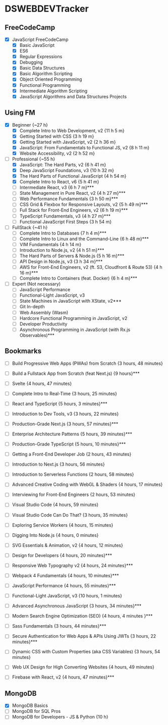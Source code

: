 # DSWEBDEVTracker

## FreeCodeCamp
- [x] JavaScript FreeCodeCamp 
  - [x] Basic JavaScript
  - [x] ES6
  - [x] Regular Expressions
  - [x] Debugging
  - [x] Basic Data Structures
  - [x] Basic Algorithm Scripting
  - [x] Object Oriented Programming
  - [x] Functional Programming
  - [x] Intermediate Algorithm Scripting
  - [x] JavaScript Algorithms and Data Structures Projects

## Using FM
- [x] Beginner {~27 h}
  - [x] Complete Intro to Web Development, v2 {11 h 5 m}
  - [x] Getting Started with CSS {3 h 19 m}
  - [x] Getting Started with JavaScript, v2 {2 h 36 m}
  - [x] JavaScript: From Fundamentals to Functional JS, v2 {8 h 11 m}
  - [x] Website Accessibility, v2 {2 h 52 m}
 
- [ ] Professional {~55 h}
  - [x] JavaScript: The Hard Parts, v2 {6 h 41 m}
  - [x] Deep JavaScript Foundations, v3 {10 h 32 m}
  - [x] The Hard Parts of Functional JavaScript {4 h 54 m} 
  - [x] Complete Intro to React, v6 {5 h 41 m}
   - [ ] Intermediate React, v3 {6 h 7 m}***
   - [ ] State Management in Pure React, v2 {4 h 27 m}***
  - [ ] Web Performance Fundamentals {3 h 50 m}***
  - [ ] CSS Grid & Flexbox for Responsive Layouts, v2 {5 h 49 m}***
  - [ ] Full Stack for Front-End Engineers, v2 {6 h 19 m}***
  - [ ] TypeScript Fundamentals, v3 {4 h 27 m}***
  - [ ] Functional JavaScript First Steps  {3 h 54 m}
 
- [ ] FullStack {~41 h}
  - [ ] Complete Intro to Databases {7 h 4 m}***
  - [ ] Complete Intro to Linux and the Command-Line {6 h 48 m}***
  - [ ] VIM Fundamentals {4 h 14 m}
  - [ ] Introduction to Node.js, v2 {4 h 51 m}***
  - [ ] The Hard Parts of Servers & Node.js {5 h 16 m}***
  - [ ] API Design in Node.js, v3 {3 h 34 m}***
  - [ ] AWS for Front-End Engineers, v2 (ft. S3, Cloudfront & Route 53) {4 h 16 m}***
  - [ ] Complete Intro to Containers (feat. Docker) {6 h 4 m}***

- [ ] Expert (Not necessary)
  - [ ] JavaScript Performance
  - [ ] Functional-Light JavaScript, v3
  - [ ] State Machines in JavaScript with XState, v2***
  - [ ] Git In-depth
  - [ ] Web Assembly (Wasm)
  - [ ] Hardcore Functional Programming in JavaScript, v2
  - [ ] Developer Productivity
  - [ ] Asynchronous Programming in JavaScript (with Rx.js Observables)***

## Bookmarks
- [ ] Build Progressive Web Apps (PWAs) from Scratch {3 hours, 48 minutes}
- [ ] Build a Fullstack App from Scratch (feat Next.js) {9 hours}***
- [ ] Svelte {4 hours, 47 minutes}
- [ ] Complete Intro to Real-Time {3 hours, 25 minutes}
- [ ] React and TypeScript {5 hours, 3 minutes}***
- [ ] Introduction to Dev Tools, v3 {3 hours, 22 minutes}
- [ ] Production-Grade Next.js {3 hours, 57 minutes}***
- [ ] Enterprise Architecture Patterns {5 hours, 39 minutes}***
- [ ] Production-Grade TypeScript {5 hours, 10 minutes}***
- [ ] Getting a Front-End Developer Job {2 hours, 43 minutes}
- [ ] Introduction to Next.js {3 hours, 56 minutes}
- [ ] Introduction to Serverless Functions {2 hours, 58 minutes}
- [ ] Advanced Creative Coding with WebGL & Shaders {4 hours, 17 minutes}
- [ ] Interviewing for Front-End Engineers {2 hours, 53 minutes}
- [ ] Visual Studio Code {4 hours, 59 minutes}
- [ ] Visual Studio Code Can Do That? {3 hours, 35 minutes}
- [ ] Exploring Service Workers {4 hours, 15 minutes}
- [ ] Digging Into Node.js {4 hours, 0 minutes}
- [ ] SVG Essentials & Animation, v2 {4 hours, 12 minutes}
- [ ] Design for Developers {4 hours, 20 minutes}***
- [ ] Responsive Web Typography v2 {4 hours, 24 minutes}***
- [ ] Webpack 4 Fundamentals {4 hours, 10 minutes}***
- [ ] JavaScript Performance {4 hours, 55 minutes}***
- [ ] Functional-Light JavaScript, v3 {10 hours, 1 minutes}
- [ ] Advanced Asynchronous JavaScript {3 hours, 34 minutes}***
- [ ] Modern Search Engine Optimization (SEO) {4 hours, 4 minutes }***
- [ ] Sass Fundamentals {3 hours, 44 minutes}***
- [ ] Secure Authentication for Web Apps & APIs Using JWTs {3 hours, 22 minutes}***
- [ ] Dynamic CSS with Custom Properties (aka CSS Variables) {3 hours, 54 minutes}
- [ ] Web UX Design for High Converting Websites {4 hours, 49 minutes}
- [ ] Firebase with React, v2 {4 hours, 47 minutes}***



## MongoDB
  - [x] MongoDB Basics 
  - [ ] MongoDB for SQL Pros
  - [ ] MongoDB for Developers - JS & Python {10 h}

